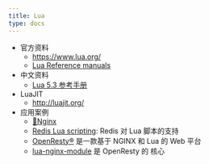 ```yaml
---
title: Lua
type: docs
---
```




- 官方资料
  - https://www.lua.org/
  - [Lua Reference manuals](https://www.lua.org/manual/)
- 中文资料
  - [Lua 5.3 参考手册](https://www.runoob.com/manual/lua53doc/contents.html)
- LuaJIT
  - http://luajit.org/
- 应用案例
  - [🔗Nginx](/Nginx)
  - [Redis Lua scripting](https://redis.io/commands/eval): Redis 对 Lua 脚本的支持
  - [OpenResty®](http://openresty.org/cn/) 是一款基于 NGINX 和 Lua 的 Web 平台
  - [lua-nginx-module](https://www.nginx.com/resources/wiki/modules/lua/) 是 OpenResty 的 核心